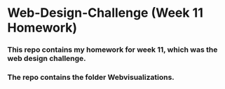 # Web-Design-Challenge (Week 11 Homework)

### This repo contains my homework for week 11, which was the web design challenge.

### The repo contains the folder Webvisualizations.

